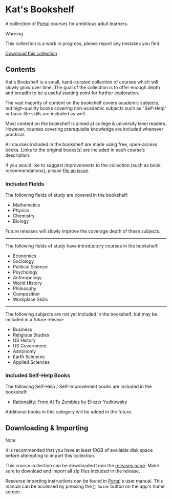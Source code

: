 # Kat's Bookshelf
A collection of [Portal](https://github.com/School-of-Life-Project/Portal-App) courses for ambitious adult learners.

> [!WARNING]
> This collection is a work in progress, please report any mistakes you find.

[Download this collection](https://github.com/transkatgirl/kats-bookshelf/releases)

## Contents

Kat's Bookshelf is a small, hand-curated collection of courses which will slowly grow over time. The goal of the collection is to offer enough depth and breadth to be a useful starting point for further exploration.

The vast majority of content on the bookshelf covers academic subjects, but high-quality books covering non-academic subjects such as "Self-Help" or basic life skills are included as well.

Most content on the bookshelf is aimed at college & university level readers. However, courses covering prerequisite knowledge are included whenever practical.

All courses included in the bookshelf are made using free, open-access books. Links to the original books(s) are included in each course’s description.

If you would like to suggest improvements to the collection (such as book recommendations), please [file an issue](https://github.com/transkatgirl/kats-bookshelf/issues).

### Included Fields

The following fields of study are covered in the bookshelf:

- Mathematics
- Physics
- Chemistry
- Biology

Future releases will slowly improve the coverage depth of these subjects.

---

The following fields of study have introductory courses in the bookshelf:

- Economics
- Sociology
- Political Science
- Psychology
- Anthropology
- World History
- Philosophy
- Composition
- Workplace Skills

---

The following subjects are not yet included in the bookshelf, but may be included in a future release:

- Business
- Religious Studies
- US History
- US Government
- Astronomy
- Earth Sciences
- Applied Sciences

### Included Self-Help Books

The following Self-Help / Self-Improvement books are included in the bookshelf:

- [Rationality: From AI To Zombies](https://www.lesswrong.com/tag/rationality:-from-ai-to-zombies) by Eliezer Yudkowsky

Additional books in this category will be added in the future.

## Downloading & Importing

> [!NOTE]
> It is recommended that you have at least 10GB of available disk space before attempting to import this collection.

This course collection can be downloaded from the [releases page](https://github.com/transkatgirl/kats-bookshelf/releases). Make sure to download and import all zip files included in the release.

Resource importing instructions can be found in [Portal](https://github.com/School-of-Life-Project/Portal-App)'s user manual. This manual can be accessed by pressing the `📜 Guide` button on the app's home screen.
